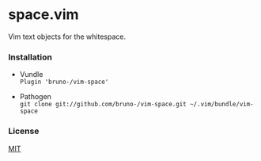 # space.vim

Vim text objects for the whitespace.

### Installation

* Vundle<br/>
  `Plugin 'bruno-/vim-space'`

* Pathogen<br/>
  `git clone git://github.com/bruno-/vim-space.git ~/.vim/bundle/vim-space`

### License

[MIT](LICENSE.md)
